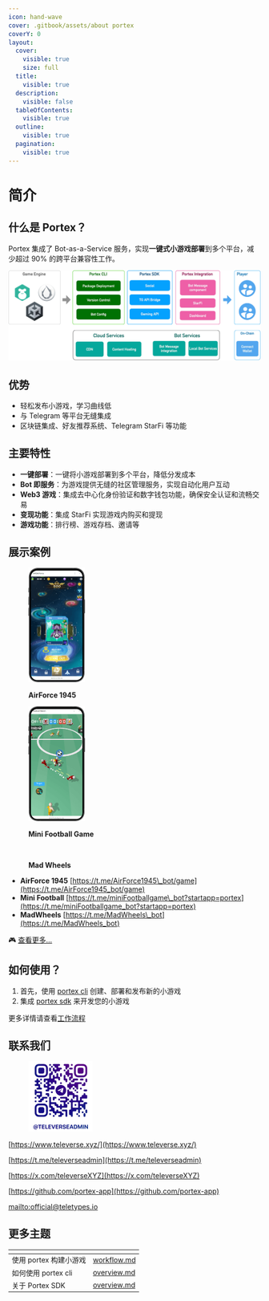 ```yaml
---
icon: hand-wave
cover: .gitbook/assets/about portex
coverY: 0
layout:
  cover:
    visible: true
    size: full
  title:
    visible: true
  description:
    visible: false
  tableOfContents:
    visible: true
  outline:
    visible: true
  pagination:
    visible: true
---
```


# 简介

## 什么是 Portex？

Portex 集成了 Bot-as-a-Service 服务，实现**一键式小游戏部署**到多个平台，减少超过 90% 的跨平台兼容性工作。

![Portex 基础设施](assets/portex.png)

## 优势

* 轻松发布小游戏，学习曲线低
* 与 Telegram 等平台无缝集成
* 区块链集成、好友推荐系统、Telegram StarFi 等功能

## 主要特性

* **一键部署**：一键将小游戏部署到多个平台，降低分发成本
* **Bot 即服务**：为游戏提供无缝的社区管理服务，实现自动化用户互动
* **Web3 游戏**：集成去中心化身份验证和数字钱包功能，确保安全认证和流畅交易
* **变现功能**：集成 StarFi 实现游戏内购买和提现
* **游戏功能**：排行榜、游戏存档、邀请等

## 展示案例

<div><figure><img src=".gitbook/assets/AirForce.png" alt="" width="113"><figcaption><p><strong>AirForce 1945</strong></p></figcaption></figure> <figure><img src=".gitbook/assets/mini football.png" alt="" width="113"><figcaption><p><strong>Mini Football Game</strong></p></figcaption></figure> <figure><img src=".gitbook/assets/car.avif" alt="" width="113"><figcaption><p><strong>Mad Wheels</strong></p></figcaption></figure></div>

* **AirForce 1945** [https://t.me/AirForce1945\_bot/game](https://t.me/AirForce1945_bot/game)
* **Mini Football** [https://t.me/miniFootballgame\_bot?startapp=portex](https://t.me/miniFootballgame_bot?startapp=portex)
* **MadWheels** [https://t.me/MadWheels\_bot](https://t.me/MadWheels_bot)

🎮 [查看更多...](getting-started/showcase.md)

## 如何使用？

1. 首先，使用 [portex cli](cli/overview.md) 创建、部署和发布新的小游戏
2. 集成 [portex sdk](sdk/overview.md) 来开发您的小游戏

更多详情请查看[工作流程](getting-started/workflow.md)

## 联系我们

<figure><img src="assets/contact.png" alt="联系我们" width="128"><figcaption></figcaption></figure>

[https://www.televerse.xyz/](https://www.televerse.xyz/)

[https://t.me/televerseadmin](https://t.me/televerseadmin)

[https://x.com/televerseXYZ](https://x.com/televerseXYZ)

[https://github.com/portex-app](https://github.com/portex-app)

[mailto:official@teletypes.io](mailto:official@teletypes.io)

## 更多主题

<table data-view="cards"><thead><tr><th></th><th data-type="content-ref"></th></tr></thead><tbody><tr><td>使用 portex 构建小游戏</td><td><a href="getting-started/workflow.md">workflow.md</a></td></tr><tr><td>如何使用 portex cli</td><td><a href="cli/overview.md">overview.md</a></td></tr><tr><td>关于 Portex SDK</td><td><a href="sdk/overview.md">overview.md</a></td></tr></tbody></table>
